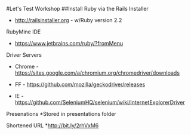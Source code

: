 #Let's Test Workshop
##Install
Ruby via the Rails Installer
* http://railsinstaller.org - w/Ruby version 2.2

RubyMine IDE
* https://www.jetbrains.com/ruby/?fromMenu

Driver Servers
* Chrome - 
https://sites.google.com/a/chromium.org/chromedriver/downloads

* FF - 
https://github.com/mozilla/geckodriver/releases

* IE - 
https://github.com/SeleniumHQ/selenium/wiki/InternetExplorerDriver

Presenations
*Stored in presentations folder

Shortened URL
*http://bit.ly/2rhVxM6